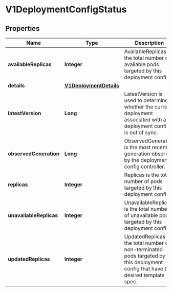 
# V1DeploymentConfigStatus

## Properties
Name | Type | Description | Notes
------------ | ------------- | ------------- | -------------
**availableReplicas** | **Integer** | AvailableReplicas is the total number of available pods targeted by this deployment config. |  [optional]
**details** | [**V1DeploymentDetails**](V1DeploymentDetails.md) |  |  [optional]
**latestVersion** | **Long** | LatestVersion is used to determine whether the current deployment associated with a deployment config is out of sync. |  [optional]
**observedGeneration** | **Long** | ObservedGeneration is the most recent generation observed by the deployment config controller. |  [optional]
**replicas** | **Integer** | Replicas is the total number of pods targeted by this deployment config. |  [optional]
**unavailableReplicas** | **Integer** | UnavailableReplicas is the total number of unavailable pods targeted by this deployment config. |  [optional]
**updatedReplicas** | **Integer** | UpdatedReplicas is the total number of non-terminated pods targeted by this deployment config that have the desired template spec. |  [optional]



